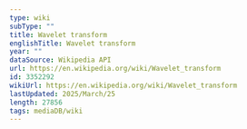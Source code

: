 ```yaml
---
type: wiki
subType: ""
title: Wavelet transform
englishTitle: Wavelet transform
year: ""
dataSource: Wikipedia API
url: https://en.wikipedia.org/wiki/Wavelet_transform
id: 3352292
wikiUrl: https://en.wikipedia.org/wiki/Wavelet_transform
lastUpdated: 2025/March/25
length: 27856
tags: mediaDB/wiki
---
```

